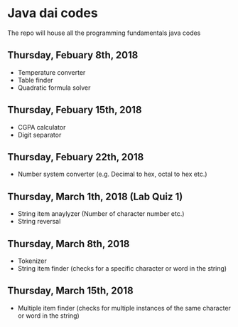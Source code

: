 # Java dai codes
The repo will house all the programming fundamentals java codes
## Thursday, Febuary 8th, 2018
- Temperature converter
- Table finder
- Quadratic formula solver
## Thursday, Febuary 15th, 2018
- CGPA calculator
- Digit separator
## Thursday, Febuary 22th, 2018
- Number system converter (e.g. Decimal to hex, octal to hex etc.)
## Thursday, March 1th, 2018 (Lab Quiz 1)
- String item anaylyzer (Number of character number etc.)
- String reversal
## Thursday, March 8th, 2018
- Tokenizer
- String item finder (checks for a specific character or word in the string)
## Thursday, March 15th, 2018
- Multiple item finder (checks for multiple instances of the same character or word in the string)
